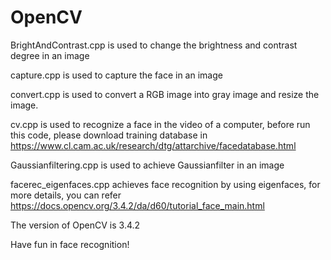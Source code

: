 # OpenCV
BrightAndContrast.cpp is used to change the brightness and contrast degree in an image

capture.cpp is used to capture the face in an image

convert.cpp is used to convert a RGB image into gray image and resize the image.

cv.cpp is used to recognize a face in the video of a computer, before run this code, please download training database in https://www.cl.cam.ac.uk/research/dtg/attarchive/facedatabase.html

Gaussianfiltering.cpp is used to achieve Gaussianfilter in an image

facerec_eigenfaces.cpp achieves face recognition by using eigenfaces, for more details, you can refer https://docs.opencv.org/3.4.2/da/d60/tutorial_face_main.html

The version of OpenCV is 3.4.2

Have fun in face recognition!
